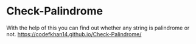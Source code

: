 # Check-Palindrome
With the help of this you can find out whether any string is palindrome or not.
https://codefkhan14.github.io/Check-Palindrome/
